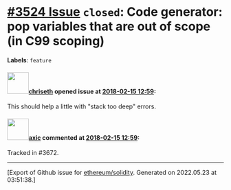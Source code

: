 # [\#3524 Issue](https://github.com/ethereum/solidity/issues/3524) `closed`: Code generator: pop variables that are out of scope (in C99 scoping)
**Labels**: `feature`


#### <img src="https://avatars.githubusercontent.com/u/9073706?v=4" width="50">[chriseth](https://github.com/chriseth) opened issue at [2018-02-15 12:59](https://github.com/ethereum/solidity/issues/3524):

This should help a little with "stack too deep" errors.

#### <img src="https://avatars.githubusercontent.com/u/20340?v=4" width="50">[axic](https://github.com/axic) commented at [2018-02-15 12:59](https://github.com/ethereum/solidity/issues/3524#issuecomment-408604895):

Tracked in #3672.


-------------------------------------------------------------------------------



[Export of Github issue for [ethereum/solidity](https://github.com/ethereum/solidity). Generated on 2022.05.23 at 03:51:38.]
